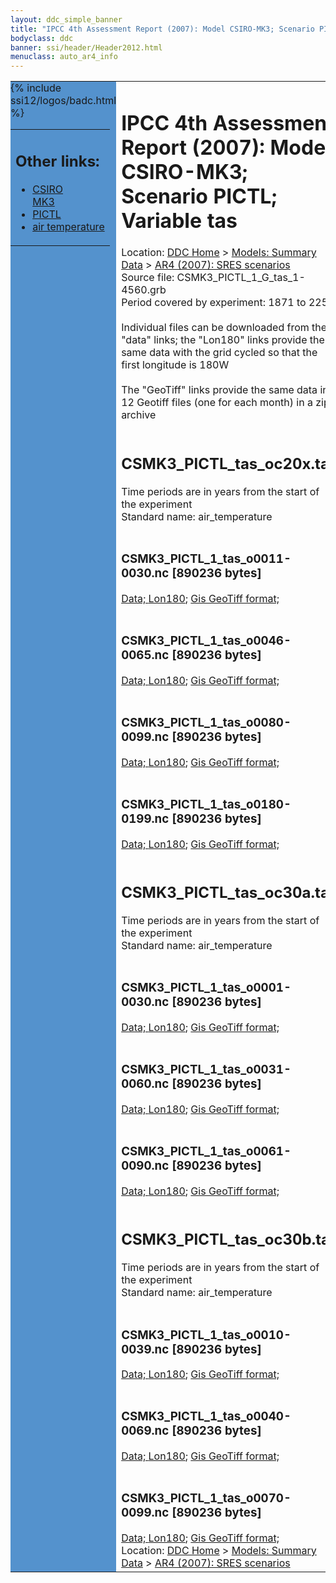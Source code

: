 ```yaml
---
layout: ddc_simple_banner
title: "IPCC 4th Assessment Report (2007): Model CSIRO-MK3; Scenario PICTL; Variable tas"
bodyclass: ddc
banner: ssi/header/Header2012.html
menuclass: auto_ar4_info
---
```



<table width="100%" border="0" cellspacing="0" cellpadding="0" style="border-collapse: collapse;">
<tr style="margin:0;padding:0;border:0;">
<td style="margin:0;padding:0;border:0;height:1pt;width:150pt;background:#5492CD;" valign="top" >

<div id="lh-col2" class="auto_ar4_info">
<table class="menumain" bgcolor="#5492CD" cellspacing="0" width="100%" border="0">
<tr><td>
<h2> Other links:</h2>
<ul>
<li><a href="/auto/ar4/model-CSIRO-MK3.html">CSIRO<br/>MK3</a></li>
<li><a href="/auto/ar4/scenario-PICTL.html">PICTL</a></li>
<li><a href="/auto/ar4/var-air_temperature.html">air temperature</a></li>
</ul>
</td></tr>
{% include ssi12/logos/badc.html %}
</table>
</div>
</td>
<td><h1>IPCC 4th Assessment Report (2007): Model CSIRO-MK3; Scenario PICTL; Variable tas</h1>

<!-- Breadcrumb1 -->
<div id="breadcrumb1" align="left">
Location: <a href="/index.html">DDC Home</a> > <a href="/sim/gcm_clim/">Models: Summary Data</a>
> <a href="/sim/gcm_clim/SRES_AR4/index.html">AR4 (2007): SRES scenarios</a>
</div>
<!-- End of Breadcrumb1 -->Source file: CSMK3_PICTL_1_G_tas_1-4560.grb
<br/>
Period covered by experiment: 1871 to 2250<br/>
<br/>Individual files can be downloaded from the "data" links; the "Lon180" links provide the same data
         with the grid cycled so that the first longitude is 180W<br/>
<br/>The "GeoTiff" links provide the same data in 12 Geotiff files (one for each month)
          in a zip archive<br/>
<br/><h2>CSMK3_PICTL_tas_oc20x.tar</h2>
Time periods are in years from the start of the experiment<br/>
Standard name: air_temperature<br>
<br/><h3>CSMK3_PICTL_1_tas_o0011-0030.nc [890236 bytes]</h3>
<a href="http://apps.ipcc-data.org/cgi-bin/downl/ar4_nc/tas/CSMK3_PICTL_1_tas_o0011-0030.nc">Data; </a><a href="http://apps.ipcc-data.org/cgi-bin/downl/ar4_nc/tas/CSMK3_PICTL_1_tas_o0011-0030.cyto180.nc"> Lon180</a>; <a href="/cgi-bin/downl/ar4_tif/tas/CSMK3_PICTL_1_tas_o0011-0030.zip">Gis GeoTiff format; </a><br/>
<br/><h3>CSMK3_PICTL_1_tas_o0046-0065.nc [890236 bytes]</h3>
<a href="http://apps.ipcc-data.org/cgi-bin/downl/ar4_nc/tas/CSMK3_PICTL_1_tas_o0046-0065.nc">Data; </a><a href="http://apps.ipcc-data.org/cgi-bin/downl/ar4_nc/tas/CSMK3_PICTL_1_tas_o0046-0065.cyto180.nc"> Lon180</a>; <a href="/cgi-bin/downl/ar4_tif/tas/CSMK3_PICTL_1_tas_o0046-0065.zip">Gis GeoTiff format; </a><br/>
<br/><h3>CSMK3_PICTL_1_tas_o0080-0099.nc [890236 bytes]</h3>
<a href="http://apps.ipcc-data.org/cgi-bin/downl/ar4_nc/tas/CSMK3_PICTL_1_tas_o0080-0099.nc">Data; </a><a href="http://apps.ipcc-data.org/cgi-bin/downl/ar4_nc/tas/CSMK3_PICTL_1_tas_o0080-0099.cyto180.nc"> Lon180</a>; <a href="/cgi-bin/downl/ar4_tif/tas/CSMK3_PICTL_1_tas_o0080-0099.zip">Gis GeoTiff format; </a><br/>
<br/><h3>CSMK3_PICTL_1_tas_o0180-0199.nc [890236 bytes]</h3>
<a href="http://apps.ipcc-data.org/cgi-bin/downl/ar4_nc/tas/CSMK3_PICTL_1_tas_o0180-0199.nc">Data; </a><a href="http://apps.ipcc-data.org/cgi-bin/downl/ar4_nc/tas/CSMK3_PICTL_1_tas_o0180-0199.cyto180.nc"> Lon180</a>; <a href="/cgi-bin/downl/ar4_tif/tas/CSMK3_PICTL_1_tas_o0180-0199.zip">Gis GeoTiff format; </a><br/>
<br/><h2>CSMK3_PICTL_tas_oc30a.tar</h2>
Time periods are in years from the start of the experiment<br/>
Standard name: air_temperature<br>
<br/><h3>CSMK3_PICTL_1_tas_o0001-0030.nc [890236 bytes]</h3>
<a href="http://apps.ipcc-data.org/cgi-bin/downl/ar4_nc/tas/CSMK3_PICTL_1_tas_o0001-0030.nc">Data; </a><a href="http://apps.ipcc-data.org/cgi-bin/downl/ar4_nc/tas/CSMK3_PICTL_1_tas_o0001-0030.cyto180.nc"> Lon180</a>; <a href="/cgi-bin/downl/ar4_tif/tas/CSMK3_PICTL_1_tas_o0001-0030.zip">Gis GeoTiff format; </a><br/>
<br/><h3>CSMK3_PICTL_1_tas_o0031-0060.nc [890236 bytes]</h3>
<a href="http://apps.ipcc-data.org/cgi-bin/downl/ar4_nc/tas/CSMK3_PICTL_1_tas_o0031-0060.nc">Data; </a><a href="http://apps.ipcc-data.org/cgi-bin/downl/ar4_nc/tas/CSMK3_PICTL_1_tas_o0031-0060.cyto180.nc"> Lon180</a>; <a href="/cgi-bin/downl/ar4_tif/tas/CSMK3_PICTL_1_tas_o0031-0060.zip">Gis GeoTiff format; </a><br/>
<br/><h3>CSMK3_PICTL_1_tas_o0061-0090.nc [890236 bytes]</h3>
<a href="http://apps.ipcc-data.org/cgi-bin/downl/ar4_nc/tas/CSMK3_PICTL_1_tas_o0061-0090.nc">Data; </a><a href="http://apps.ipcc-data.org/cgi-bin/downl/ar4_nc/tas/CSMK3_PICTL_1_tas_o0061-0090.cyto180.nc"> Lon180</a>; <a href="/cgi-bin/downl/ar4_tif/tas/CSMK3_PICTL_1_tas_o0061-0090.zip">Gis GeoTiff format; </a><br/>
<br/><h2>CSMK3_PICTL_tas_oc30b.tar</h2>
Time periods are in years from the start of the experiment<br/>
Standard name: air_temperature<br>
<br/><h3>CSMK3_PICTL_1_tas_o0010-0039.nc [890236 bytes]</h3>
<a href="http://apps.ipcc-data.org/cgi-bin/downl/ar4_nc/tas/CSMK3_PICTL_1_tas_o0010-0039.nc">Data; </a><a href="http://apps.ipcc-data.org/cgi-bin/downl/ar4_nc/tas/CSMK3_PICTL_1_tas_o0010-0039.cyto180.nc"> Lon180</a>; <a href="/cgi-bin/downl/ar4_tif/tas/CSMK3_PICTL_1_tas_o0010-0039.zip">Gis GeoTiff format; </a><br/>
<br/><h3>CSMK3_PICTL_1_tas_o0040-0069.nc [890236 bytes]</h3>
<a href="http://apps.ipcc-data.org/cgi-bin/downl/ar4_nc/tas/CSMK3_PICTL_1_tas_o0040-0069.nc">Data; </a><a href="http://apps.ipcc-data.org/cgi-bin/downl/ar4_nc/tas/CSMK3_PICTL_1_tas_o0040-0069.cyto180.nc"> Lon180</a>; <a href="/cgi-bin/downl/ar4_tif/tas/CSMK3_PICTL_1_tas_o0040-0069.zip">Gis GeoTiff format; </a><br/>
<br/><h3>CSMK3_PICTL_1_tas_o0070-0099.nc [890236 bytes]</h3>
<a href="http://apps.ipcc-data.org/cgi-bin/downl/ar4_nc/tas/CSMK3_PICTL_1_tas_o0070-0099.nc">Data; </a><a href="http://apps.ipcc-data.org/cgi-bin/downl/ar4_nc/tas/CSMK3_PICTL_1_tas_o0070-0099.cyto180.nc"> Lon180</a>; <a href="/cgi-bin/downl/ar4_tif/tas/CSMK3_PICTL_1_tas_o0070-0099.zip">Gis GeoTiff format; </a><br/>
<!-- Breadcrumb2 -->
<div id="breadcrumb2" align="left">
Location: <a href="/index.html">DDC Home</a> > <a href="/sim/gcm_clim/">Models: Summary Data</a>
> <a href="/sim/gcm_clim/SRES_AR4/index.html">AR4 (2007): SRES scenarios</a>
</div>
<!-- End of Breadcrumb2 --></td></tr></table>
